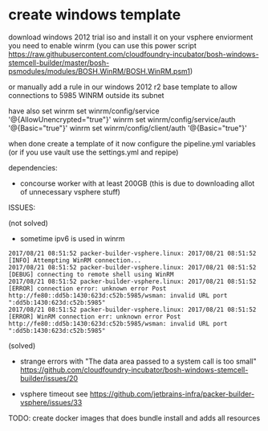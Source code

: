 # create windows template
download windows 2012 trial iso and install it on your vsphere enviorment
you need to enable winrm (you can use this power script https://raw.githubusercontent.com/cloudfoundry-incubator/bosh-windows-stemcell-builder/master/bosh-psmodules/modules/BOSH.WinRM/BOSH.WinRM.psm1)

or manually
add a rule in our windows 2012 r2 base template
to allow connections to 5985 WINRM outside its subnet

have also set
winrm set winrm/config/service '@{AllowUnencrypted="true"}'
winrm set winrm/config/service/auth '@{Basic="true"}'
winrm set winrm/config/client/auth '@{Basic="true"}'

when done create a template of it
now configure the pipeline.yml variables (or if you use vault use the settings.yml and repipe)

dependencies:
- concourse worker with at least 200GB (this is due to downloading allot of unnecessary  vsphere stuff)


ISSUES:

(not solved)
- sometime ipv6 is used in winrm
```
2017/08/21 08:51:52 packer-builder-vsphere.linux: 2017/08/21 08:51:52 [INFO] Attempting WinRM connection...
2017/08/21 08:51:52 packer-builder-vsphere.linux: 2017/08/21 08:51:52 [DEBUG] connecting to remote shell using WinRM
2017/08/21 08:51:52 packer-builder-vsphere.linux: 2017/08/21 08:51:52 [ERROR] connection error: unknown error Post http://fe80::dd5b:1430:623d:c52b:5985/wsman: invalid URL port ":dd5b:1430:623d:c52b:5985"
2017/08/21 08:51:52 packer-builder-vsphere.linux: 2017/08/21 08:51:52 [ERROR] WinRM connection err: unknown error Post http://fe80::dd5b:1430:623d:c52b:5985/wsman: invalid URL port ":dd5b:1430:623d:c52b:5985"
```

(solved)
- strange errors with "The data area passed to a system call is too small"
https://github.com/cloudfoundry-incubator/bosh-windows-stemcell-builder/issues/20

- vsphere timeout see https://github.com/jetbrains-infra/packer-builder-vsphere/issues/33

TODO:
create docker images that does bundle install and adds all resources
